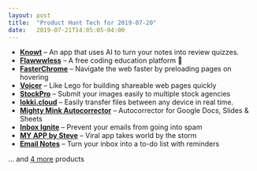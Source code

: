 ```yaml
---
layout: post
title:  "Product Hunt Tech for 2019-07-20"
date:   2019-07-21T14:05:05-04:00
---
```


* **[Knowt](https://www.producthunt.com/posts/knowt?utm_campaign=producthunt-api&utm_medium=api&utm_source=Application%3A+Daily+Digest+RSS+%28ID%3A+3202%29)** – An app that uses AI to turn your notes into review quizzes.
* **[Flawwwless](https://www.producthunt.com/posts/flawwwless?utm_campaign=producthunt-api&utm_medium=api&utm_source=Application%3A+Daily+Digest+RSS+%28ID%3A+3202%29)** – A free coding education platform 🤖
* **[FasterChrome](https://www.producthunt.com/posts/fasterchrome?utm_campaign=producthunt-api&utm_medium=api&utm_source=Application%3A+Daily+Digest+RSS+%28ID%3A+3202%29)** – Navigate the web faster by preloading pages on hovering
* **[Voicer](https://www.producthunt.com/posts/voicer?utm_campaign=producthunt-api&utm_medium=api&utm_source=Application%3A+Daily+Digest+RSS+%28ID%3A+3202%29)** – Like Lego for building shareable web pages quickly
* **[StockPro](https://www.producthunt.com/posts/stockpro?utm_campaign=producthunt-api&utm_medium=api&utm_source=Application%3A+Daily+Digest+RSS+%28ID%3A+3202%29)** – Submit your images easily to multiple stock agencies
* **[lokki.cloud](https://www.producthunt.com/posts/lokki-cloud?utm_campaign=producthunt-api&utm_medium=api&utm_source=Application%3A+Daily+Digest+RSS+%28ID%3A+3202%29)** – Easily transfer files between any device in real time.
* **[Mighty Mink Autocorrector](https://www.producthunt.com/posts/mighty-mink-autocorrector?utm_campaign=producthunt-api&utm_medium=api&utm_source=Application%3A+Daily+Digest+RSS+%28ID%3A+3202%29)** – Autocorrector for Google Docs, Slides & Sheets
* **[Inbox Ignite](https://www.producthunt.com/posts/inbox-ignite?utm_campaign=producthunt-api&utm_medium=api&utm_source=Application%3A+Daily+Digest+RSS+%28ID%3A+3202%29)** – Prevent your emails from going into spam
* **[MY APP by Steve](https://www.producthunt.com/posts/my-app-by-steve?utm_campaign=producthunt-api&utm_medium=api&utm_source=Application%3A+Daily+Digest+RSS+%28ID%3A+3202%29)** – Viral app takes world by the storm
* **[Email Notes](https://www.producthunt.com/posts/email-notes?utm_campaign=producthunt-api&utm_medium=api&utm_source=Application%3A+Daily+Digest+RSS+%28ID%3A+3202%29)** – Turn your inbox into a to-do list with reminders

… and [4 more](https://www.producthunt.com/tech) products